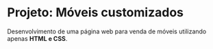 # Projeto: Móveis customizados

Desenvolvimento de uma página web para venda de móveis utilizando apenas **HTML e CSS**.  
